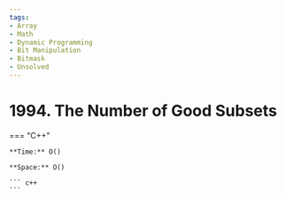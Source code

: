 ```yaml
---
tags:
- Array
- Math
- Dynamic Programming
- Bit Manipulation
- Bitmask
- Unsolved
---
```



# 1994. The Number of Good Subsets

=== "C++"

    **Time:** O()

    **Space:** O()

    ``` c++
    ```